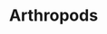 ---
title: Arthropods
longTitle: 'Arthropods'
tags:
- gccommon
broaderTerm:
- "[[Crustaceans Insects Arachnids]]"
narrowerTerm:
- "[[Animals]]"
---